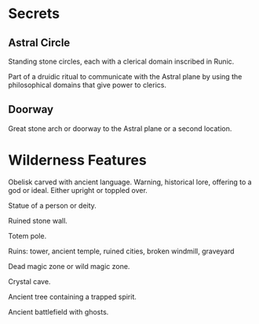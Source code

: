 # Secrets

## Astral Circle

Standing stone circles, each with a clerical domain inscribed in Runic.

Part of a druidic ritual to communicate with the Astral plane by using the philosophical domains that give power to clerics.


## Doorway

Great stone arch or doorway to the Astral plane or a second location.


# Wilderness Features

Obelisk carved with ancient language. Warning, historical lore, offering to a god or ideal. Either upright or toppled over.

Statue of a person or deity.

Ruined stone wall.

Totem pole.

Ruins: tower, ancient temple, ruined cities, broken windmill, graveyard

Dead magic zone or wild magic zone.

Crystal cave.

Ancient tree containing a trapped spirit.

Ancient battlefield with ghosts.
